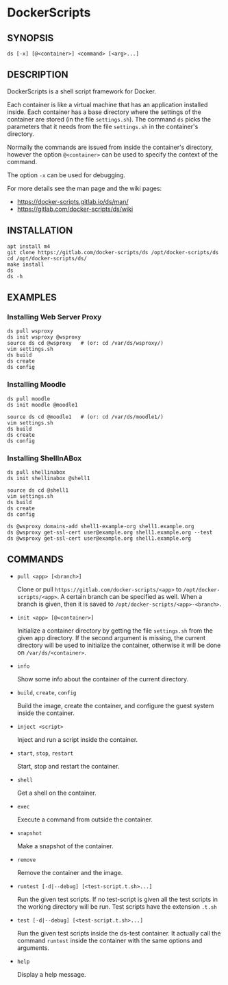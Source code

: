 DockerScripts
=============

## SYNOPSIS

   `ds [-x] [@<container>] <command> [<arg>...]`


## DESCRIPTION

   DockerScripts is a shell script framework for Docker.

   Each container is like a virtual machine that has an application
   installed inside. Each container has a base directory where the
   settings of the container are stored (in the file
   `settings.sh`). The command `ds` picks the parameters that it needs
   from the file `settings.sh` in the container's directory.

   Normally the commands are issued from inside the container's
   directory, however the option `@<container>` can be used to specify
   the context of the command.

   The option `-x` can be used for debugging.

   For more details see the man page and the wiki pages:

   - https://docker-scripts.gitlab.io/ds/man/
   - https://gitlab.com/docker-scripts/ds/wiki


## INSTALLATION

    apt install m4
    git clone https://gitlab.com/docker-scripts/ds /opt/docker-scripts/ds
    cd /opt/docker-scripts/ds/
    make install
    ds
    ds -h


## EXAMPLES

### Installing Web Server Proxy

    ds pull wsproxy
    ds init wsproxy @wsproxy
    source ds cd @wsproxy   # (or: cd /var/ds/wsproxy/)
    vim settings.sh
    ds build
    ds create
    ds config


### Installing Moodle

    ds pull moodle
    ds init moodle @moodle1

    source ds cd @moodle1   # (or: cd /var/ds/moodle1/)
    vim settings.sh
    ds build
    ds create
    ds config


### Installing ShellInABox

    ds pull shellinabox
    ds init shellinabox @shell1

    source ds cd @shell1
    vim settings.sh
    ds build
    ds create
    ds config

    ds @wsproxy domains-add shell1-example-org shell1.example.org
    ds @wsproxy get-ssl-cert user@example.org shell1.example.org --test
    ds @wsproxy get-ssl-cert user@example.org shell1.example.org


## COMMANDS

* `pull <app> [<branch>]`

    Clone or pull `https://gitlab.com/docker-scripts/<app>` to
    `/opt/docker-scripts/<app>`. A certain branch can be specified
    as well. When a branch is given, then it is saved to
    `/opt/docker-scripts/<app>-<branch>`.

* `init <app> [@<container>]`

    Initialize a container directory by getting the file `settings.sh`
    from the given app directory. If the second argument is missing,
    the current directory will be used to initialize the container,
    otherwise it will be done on `/var/ds/<container>`.

* `info`

    Show some info about the container of the current directory.

* `build`, `create`, `config`

    Build the image, create the container, and configure the guest
    system inside the container.

* `inject <script>`

    Inject and run a script inside the container.

* `start`, `stop`, `restart`

    Start, stop and restart the container.

* `shell`

    Get a shell on the container.

* `exec`

    Execute a command from outside the container.

* `snapshot`

    Make a snapshot of the container.

* `remove`

    Remove the container and the image.

* `runtest [-d|--debug] [<test-script.t.sh>...]`

    Run the given test scripts. If no test-script is given all the
    test scripts in the working directory will be run.  Test scripts
    have the extension `.t.sh`

* `test [-d|--debug] [<test-script.t.sh>...]`

    Run the given test scripts inside the ds-test container.  It
    actually call the command `runtest` inside the container with the
    same options and arguments.

* `help`

    Display a help message.


